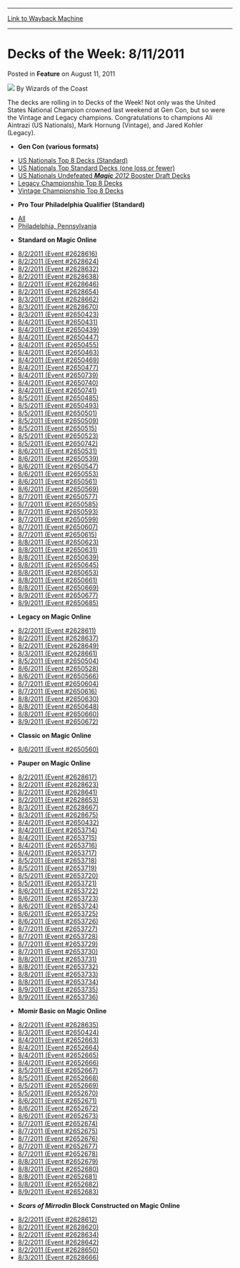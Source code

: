 
---
[Link to Wayback Machine](https://web.archive.org/web/20211017013044/https://magic.wizards.com/en/articles/archive/feature/decks-week-8112011-2011-08-11)

[_metadata_:author]:- "Wizards of the Coast"
[_metadata_:description]:- "The decks are rolling in to Decks of the Week! Not only was the United States National Champion crowned last weekend at Gen Con, but so were the Vintage and Legacy champions. Congratulations to champions Ali Aintrazi (US Nationals), Mark Hornung (Vintage), and Jared Kohler (Legacy)."
[_metadata_:generator]:- "Drupal 7 (http://drupal.org)"
[_metadata_:publish_date]:- "2011-08-11"
[_metadata_:title]:- "Decks of the Week: 8/11/2011"
[_metadata_:wayback_capture_timestamp]:- "2021-10-17 01:30:44+00:00"
[_metadata_:wayback_raw_url]:- "https://web.archive.org/web/20211017013044id_/https://magic.wizards.com/en/articles/archive/feature/decks-week-8112011-2011-08-11"
[_metadata_:wayback_url]:- "https://magic.wizards.com/en/articles/archive/feature/decks-week-8112011-2011-08-11"
---


Decks of the Week: 8/11/2011
============================



 Posted in **Feature**
 on August 11, 2011 






![](https://media.magic.wizards.com/styles/auth_small/public/images/person/wizards_author.jpg)
By Wizards of the Coast











The decks are rolling in to Decks of the Week! Not only was the United States National Champion crowned last weekend at Gen Con, but so were the Vintage and Legacy champions. Congratulations to champions Ali Aintrazi (US Nationals), Mark Hornung (Vintage), and Jared Kohler (Legacy). 

* **Gen Con (various formats)**
+ [US Nationals Top 8 Decks (Standard)](/en/articles/archive/event-coverage/2011-us-national-championship-alternate-style-2011-08-06-0)
+ [US Nationals Top Standard Decks (one loss or fewer)](/en/articles/archive/event-coverage/2011-us-national-championship-day-2-blog-2011-08-06)
+ [US Nationals Undefeated ***Magic** 2012* Booster Draft Decks](/en/articles/archive/event-coverage/2011-us-national-championship-alternate-style-2011-08-06-0)
+ [Legacy Championship Top 8 Decks](/en/articles/archive/event-coverage/2011-us-national-championship-day-2-blog-2011-08-06)
+ [Vintage Championship Top 8 Decks](/en/articles/archive/event-coverage/2011-us-national-championship-day-1-blog-2011-08-05)
* **Pro Tour Philadelphia Qualifier (Standard)**
+ [All](/en/events/coverage/pro-tour-philadelphia-qualifier-season-top-8-standard-deck-lists)
+ [Philadelphia, Pennsylvania](/en/articles/archive/event-coverage/pro-tour-philadelphia-qualifier-season-top-8-standard-deck-lists-46)
* **Standard on Magic Online**
+ [8/2/2011 (Event #2628616)](http://archive.wizards.com/Magic/Digital/MagicOnlineTourn.aspx?x=mtg/digital/magiconline/tourn/2628616)
+ [8/2/2011 (Event #2628624)](http://archive.wizards.com/Magic/Digital/MagicOnlineTourn.aspx?x=mtg/digital/magiconline/tourn/2628624)
+ [8/2/2011 (Event #2628632)](http://archive.wizards.com/Magic/Digital/MagicOnlineTourn.aspx?x=mtg/digital/magiconline/tourn/2628632)
+ [8/2/2011 (Event #2628638)](http://archive.wizards.com/Magic/Digital/MagicOnlineTourn.aspx?x=mtg/digital/magiconline/tourn/2628638)
+ [8/2/2011 (Event #2628646)](http://archive.wizards.com/Magic/Digital/MagicOnlineTourn.aspx?x=mtg/digital/magiconline/tourn/2628646)
+ [8/2/2011 (Event #2628654)](http://archive.wizards.com/Magic/Digital/MagicOnlineTourn.aspx?x=mtg/digital/magiconline/tourn/2628654)
+ [8/3/2011 (Event #2628662)](http://archive.wizards.com/Magic/Digital/MagicOnlineTourn.aspx?x=mtg/digital/magiconline/tourn/2628662)
+ [8/3/2011 (Event #2628670)](http://archive.wizards.com/Magic/Digital/MagicOnlineTourn.aspx?x=mtg/digital/magiconline/tourn/2628670)
+ [8/3/2011 (Event #2650423)](http://archive.wizards.com/Magic/Digital/MagicOnlineTourn.aspx?x=mtg/digital/magiconline/tourn/2650423)
+ [8/4/2011 (Event #2650431)](http://archive.wizards.com/Magic/Digital/MagicOnlineTourn.aspx?x=mtg/digital/magiconline/tourn/2650431)
+ [8/4/2011 (Event #2650439)](http://archive.wizards.com/Magic/Digital/MagicOnlineTourn.aspx?x=mtg/digital/magiconline/tourn/2650439)
+ [8/4/2011 (Event #2650447)](http://archive.wizards.com/Magic/Digital/MagicOnlineTourn.aspx?x=mtg/digital/magiconline/tourn/2650447)
+ [8/4/2011 (Event #2650455)](http://archive.wizards.com/Magic/Digital/MagicOnlineTourn.aspx?x=mtg/digital/magiconline/tourn/2650455)
+ [8/4/2011 (Event #2650463)](http://archive.wizards.com/Magic/Digital/MagicOnlineTourn.aspx?x=mtg/digital/magiconline/tourn/2650463)
+ [8/4/2011 (Event #2650469)](http://archive.wizards.com/Magic/Digital/MagicOnlineTourn.aspx?x=mtg/digital/magiconline/tourn/2650469)
+ [8/4/2011 (Event #2650477)](http://archive.wizards.com/Magic/Digital/MagicOnlineTourn.aspx?x=mtg/digital/magiconline/tourn/2650477)
+ [8/4/2011 (Event #2650739)](http://archive.wizards.com/Magic/Digital/MagicOnlineTourn.aspx?x=mtg/digital/magiconline/tourn/2650739)
+ [8/4/2011 (Event #2650740)](http://archive.wizards.com/Magic/Digital/MagicOnlineTourn.aspx?x=mtg/digital/magiconline/tourn/2650740)
+ [8/4/2011 (Event #2650741)](http://archive.wizards.com/Magic/Digital/MagicOnlineTourn.aspx?x=mtg/digital/magiconline/tourn/2650741)
+ [8/5/2011 (Event #2650485)](http://archive.wizards.com/Magic/Digital/MagicOnlineTourn.aspx?x=mtg/digital/magiconline/tourn/2650485)
+ [8/5/2011 (Event #2650493)](http://archive.wizards.com/Magic/Digital/MagicOnlineTourn.aspx?x=mtg/digital/magiconline/tourn/2650493)
+ [8/5/2011 (Event #2650501)](http://archive.wizards.com/Magic/Digital/MagicOnlineTourn.aspx?x=mtg/digital/magiconline/tourn/2650501)
+ [8/5/2011 (Event #2650509)](http://archive.wizards.com/Magic/Digital/MagicOnlineTourn.aspx?x=mtg/digital/magiconline/tourn/2650509)
+ [8/5/2011 (Event #2650515)](http://archive.wizards.com/Magic/Digital/MagicOnlineTourn.aspx?x=mtg/digital/magiconline/tourn/2650515)
+ [8/5/2011 (Event #2650523)](http://archive.wizards.com/Magic/Digital/MagicOnlineTourn.aspx?x=mtg/digital/magiconline/tourn/2650523)
+ [8/5/2011 (Event #2650742)](http://archive.wizards.com/Magic/Digital/MagicOnlineTourn.aspx?x=mtg/digital/magiconline/tourn/2650742)
+ [8/6/2011 (Event #2650531)](http://archive.wizards.com/Magic/Digital/MagicOnlineTourn.aspx?x=mtg/digital/magiconline/tourn/2650531)
+ [8/6/2011 (Event #2650539)](http://archive.wizards.com/Magic/Digital/MagicOnlineTourn.aspx?x=mtg/digital/magiconline/tourn/2650539)
+ [8/6/2011 (Event #2650547)](http://archive.wizards.com/Magic/Digital/MagicOnlineTourn.aspx?x=mtg/digital/magiconline/tourn/2650547)
+ [8/6/2011 (Event #2650553)](http://archive.wizards.com/Magic/Digital/MagicOnlineTourn.aspx?x=mtg/digital/magiconline/tourn/2650553)
+ [8/6/2011 (Event #2650561)](http://archive.wizards.com/Magic/Digital/MagicOnlineTourn.aspx?x=mtg/digital/magiconline/tourn/2650561)
+ [8/6/2011 (Event #2650569)](http://archive.wizards.com/Magic/Digital/MagicOnlineTourn.aspx?x=mtg/digital/magiconline/tourn/2650569)
+ [8/7/2011 (Event #2650577)](http://archive.wizards.com/Magic/Digital/MagicOnlineTourn.aspx?x=mtg/digital/magiconline/tourn/2650577)
+ [8/7/2011 (Event #2650585)](http://archive.wizards.com/Magic/Digital/MagicOnlineTourn.aspx?x=mtg/digital/magiconline/tourn/2650585)
+ [8/7/2011 (Event #2650593)](http://archive.wizards.com/Magic/Digital/MagicOnlineTourn.aspx?x=mtg/digital/magiconline/tourn/2650593)
+ [8/7/2011 (Event #2650599)](http://archive.wizards.com/Magic/Digital/MagicOnlineTourn.aspx?x=mtg/digital/magiconline/tourn/2650599)
+ [8/7/2011 (Event #2650607)](http://archive.wizards.com/Magic/Digital/MagicOnlineTourn.aspx?x=mtg/digital/magiconline/tourn/2650607)
+ [8/7/2011 (Event #2650615)](http://archive.wizards.com/Magic/Digital/MagicOnlineTourn.aspx?x=mtg/digital/magiconline/tourn/2650615)
+ [8/8/2011 (Event #2650623)](http://archive.wizards.com/Magic/Digital/MagicOnlineTourn.aspx?x=mtg/digital/magiconline/tourn/2650623)
+ [8/8/2011 (Event #2650631)](http://archive.wizards.com/Magic/Digital/MagicOnlineTourn.aspx?x=mtg/digital/magiconline/tourn/2650631)
+ [8/8/2011 (Event #2650639)](http://archive.wizards.com/Magic/Digital/MagicOnlineTourn.aspx?x=mtg/digital/magiconline/tourn/2650639)
+ [8/8/2011 (Event #2650645)](http://archive.wizards.com/Magic/Digital/MagicOnlineTourn.aspx?x=mtg/digital/magiconline/tourn/2650645)
+ [8/8/2011 (Event #2650653)](http://archive.wizards.com/Magic/Digital/MagicOnlineTourn.aspx?x=mtg/digital/magiconline/tourn/2650653)
+ [8/8/2011 (Event #2650661)](http://archive.wizards.com/Magic/Digital/MagicOnlineTourn.aspx?x=mtg/digital/magiconline/tourn/2650661)
+ [8/8/2011 (Event #2650669)](http://archive.wizards.com/Magic/Digital/MagicOnlineTourn.aspx?x=mtg/digital/magiconline/tourn/2650669)
+ [8/9/2011 (Event #2650677)](http://archive.wizards.com/Magic/Digital/MagicOnlineTourn.aspx?x=mtg/digital/magiconline/tourn/2650677)
+ [8/9/2011 (Event #2650685)](http://archive.wizards.com/Magic/Digital/MagicOnlineTourn.aspx?x=mtg/digital/magiconline/tourn/2650685)
* **Legacy on Magic Online**
+ [8/2/2011 (Event #2628611)](http://archive.wizards.com/Magic/Digital/MagicOnlineTourn.aspx?x=mtg/digital/magiconline/tourn/2628611)
+ [8/2/2011 (Event #2628637)](http://archive.wizards.com/Magic/Digital/MagicOnlineTourn.aspx?x=mtg/digital/magiconline/tourn/2628637)
+ [8/2/2011 (Event #2628649)](http://archive.wizards.com/Magic/Digital/MagicOnlineTourn.aspx?x=mtg/digital/magiconline/tourn/2628649)
+ [8/3/2011 (Event #2628661)](http://archive.wizards.com/Magic/Digital/MagicOnlineTourn.aspx?x=mtg/digital/magiconline/tourn/2628661)
+ [8/5/2011 (Event #2650504)](http://archive.wizards.com/Magic/Digital/MagicOnlineTourn.aspx?x=mtg/digital/magiconline/tourn/2650504)
+ [8/6/2011 (Event #2650528)](http://archive.wizards.com/Magic/Digital/MagicOnlineTourn.aspx?x=mtg/digital/magiconline/tourn/2650528)
+ [8/6/2011 (Event #2650566)](http://archive.wizards.com/Magic/Digital/MagicOnlineTourn.aspx?x=mtg/digital/magiconline/tourn/2650566)
+ [8/7/2011 (Event #2650604)](http://archive.wizards.com/Magic/Digital/MagicOnlineTourn.aspx?x=mtg/digital/magiconline/tourn/2650604)
+ [8/7/2011 (Event #2650616)](http://archive.wizards.com/Magic/Digital/MagicOnlineTourn.aspx?x=mtg/digital/magiconline/tourn/2650616)
+ [8/8/2011 (Event #2650630)](http://archive.wizards.com/Magic/Digital/MagicOnlineTourn.aspx?x=mtg/digital/magiconline/tourn/2650630)
+ [8/8/2011 (Event #2650648)](http://archive.wizards.com/Magic/Digital/MagicOnlineTourn.aspx?x=mtg/digital/magiconline/tourn/2650648)
+ [8/8/2011 (Event #2650660)](http://archive.wizards.com/Magic/Digital/MagicOnlineTourn.aspx?x=mtg/digital/magiconline/tourn/2650660)
+ [8/9/2011 (Event #2650672)](http://archive.wizards.com/Magic/Digital/MagicOnlineTourn.aspx?x=mtg/digital/magiconline/tourn/2650672)
* **Classic on Magic Online**
+ [8/6/2011 (Event #2650560)](http://archive.wizards.com/Magic/Digital/MagicOnlineTourn.aspx?x=mtg/digital/magiconline/tourn/2650560)
* **Pauper on Magic Online**
+ [8/2/2011 (Event #2628617)](http://archive.wizards.com/Magic/Digital/MagicOnlineTourn.aspx?x=mtg/digital/magiconline/tourn/2628617)
+ [8/2/2011 (Event #2628623)](http://archive.wizards.com/Magic/Digital/MagicOnlineTourn.aspx?x=mtg/digital/magiconline/tourn/2628623)
+ [8/2/2011 (Event #2628641)](http://archive.wizards.com/Magic/Digital/MagicOnlineTourn.aspx?x=mtg/digital/magiconline/tourn/2628641)
+ [8/2/2011 (Event #2628653)](http://archive.wizards.com/Magic/Digital/MagicOnlineTourn.aspx?x=mtg/digital/magiconline/tourn/2628653)
+ [8/3/2011 (Event #2628667)](http://archive.wizards.com/Magic/Digital/MagicOnlineTourn.aspx?x=mtg/digital/magiconline/tourn/2628667)
+ [8/3/2011 (Event #2628675)](http://archive.wizards.com/Magic/Digital/MagicOnlineTourn.aspx?x=mtg/digital/magiconline/tourn/2628675)
+ [8/4/2011 (Event #2650432)](http://archive.wizards.com/Magic/Digital/MagicOnlineTourn.aspx?x=mtg/digital/magiconline/tourn/2650432)
+ [8/4/2011 (Event #2653714)](http://archive.wizards.com/Magic/Digital/MagicOnlineTourn.aspx?x=mtg/digital/magiconline/tourn/2653714)
+ [8/4/2011 (Event #2653715)](http://archive.wizards.com/Magic/Digital/MagicOnlineTourn.aspx?x=mtg/digital/magiconline/tourn/2653715)
+ [8/4/2011 (Event #2653716)](http://archive.wizards.com/Magic/Digital/MagicOnlineTourn.aspx?x=mtg/digital/magiconline/tourn/2653716)
+ [8/4/2011 (Event #2653717)](http://archive.wizards.com/Magic/Digital/MagicOnlineTourn.aspx?x=mtg/digital/magiconline/tourn/2653717)
+ [8/5/2011 (Event #2653718)](http://archive.wizards.com/Magic/Digital/MagicOnlineTourn.aspx?x=mtg/digital/magiconline/tourn/2653718)
+ [8/5/2011 (Event #2653719)](http://archive.wizards.com/Magic/Digital/MagicOnlineTourn.aspx?x=mtg/digital/magiconline/tourn/2653719)
+ [8/5/2011 (Event #2653720)](http://archive.wizards.com/Magic/Digital/MagicOnlineTourn.aspx?x=mtg/digital/magiconline/tourn/2653720)
+ [8/5/2011 (Event #2653721)](http://archive.wizards.com/Magic/Digital/MagicOnlineTourn.aspx?x=mtg/digital/magiconline/tourn/2653721)
+ [8/6/2011 (Event #2653722)](http://archive.wizards.com/Magic/Digital/MagicOnlineTourn.aspx?x=mtg/digital/magiconline/tourn/2653722)
+ [8/6/2011 (Event #2653723)](http://archive.wizards.com/Magic/Digital/MagicOnlineTourn.aspx?x=mtg/digital/magiconline/tourn/2653723)
+ [8/6/2011 (Event #2653724)](http://archive.wizards.com/Magic/Digital/MagicOnlineTourn.aspx?x=mtg/digital/magiconline/tourn/2653724)
+ [8/6/2011 (Event #2653725)](http://archive.wizards.com/Magic/Digital/MagicOnlineTourn.aspx?x=mtg/digital/magiconline/tourn/2653725)
+ [8/6/2011 (Event #2653726)](http://archive.wizards.com/Magic/Digital/MagicOnlineTourn.aspx?x=mtg/digital/magiconline/tourn/2653726)
+ [8/7/2011 (Event #2653727)](http://archive.wizards.com/Magic/Digital/MagicOnlineTourn.aspx?x=mtg/digital/magiconline/tourn/2653727)
+ [8/7/2011 (Event #2653728)](http://archive.wizards.com/Magic/Digital/MagicOnlineTourn.aspx?x=mtg/digital/magiconline/tourn/2653728)
+ [8/7/2011 (Event #2653729)](http://archive.wizards.com/Magic/Digital/MagicOnlineTourn.aspx?x=mtg/digital/magiconline/tourn/2653729)
+ [8/7/2011 (Event #2653730)](http://archive.wizards.com/Magic/Digital/MagicOnlineTourn.aspx?x=mtg/digital/magiconline/tourn/2653730)
+ [8/8/2011 (Event #2653731)](http://archive.wizards.com/Magic/Digital/MagicOnlineTourn.aspx?x=mtg/digital/magiconline/tourn/2653731)
+ [8/8/2011 (Event #2653732)](http://archive.wizards.com/Magic/Digital/MagicOnlineTourn.aspx?x=mtg/digital/magiconline/tourn/2653732)
+ [8/8/2011 (Event #2653733)](http://archive.wizards.com/Magic/Digital/MagicOnlineTourn.aspx?x=mtg/digital/magiconline/tourn/2653733)
+ [8/8/2011 (Event #2653734)](http://archive.wizards.com/Magic/Digital/MagicOnlineTourn.aspx?x=mtg/digital/magiconline/tourn/2653734)
+ [8/9/2011 (Event #2653735)](http://archive.wizards.com/Magic/Digital/MagicOnlineTourn.aspx?x=mtg/digital/magiconline/tourn/2653735)
+ [8/9/2011 (Event #2653736)](http://archive.wizards.com/Magic/Digital/MagicOnlineTourn.aspx?x=mtg/digital/magiconline/tourn/2653736)
* **Momir Basic on Magic Online**
+ [8/2/2011 (Event #2628635)](http://archive.wizards.com/Magic/Digital/MagicOnlineTourn.aspx?x=mtg/digital/magiconline/tourn/2628635)
+ [8/3/2011 (Event #2650424)](http://archive.wizards.com/Magic/Digital/MagicOnlineTourn.aspx?x=mtg/digital/magiconline/tourn/2650424)
+ [8/4/2011 (Event #2652663)](http://archive.wizards.com/Magic/Digital/MagicOnlineTourn.aspx?x=mtg/digital/magiconline/tourn/2652663)
+ [8/4/2011 (Event #2652664)](http://archive.wizards.com/Magic/Digital/MagicOnlineTourn.aspx?x=mtg/digital/magiconline/tourn/2652664)
+ [8/4/2011 (Event #2652665)](http://archive.wizards.com/Magic/Digital/MagicOnlineTourn.aspx?x=mtg/digital/magiconline/tourn/2652665)
+ [8/4/2011 (Event #2652666)](http://archive.wizards.com/Magic/Digital/MagicOnlineTourn.aspx?x=mtg/digital/magiconline/tourn/2652666)
+ [8/5/2011 (Event #2652667)](http://archive.wizards.com/Magic/Digital/MagicOnlineTourn.aspx?x=mtg/digital/magiconline/tourn/2652667)
+ [8/5/2011 (Event #2652668)](http://archive.wizards.com/Magic/Digital/MagicOnlineTourn.aspx?x=mtg/digital/magiconline/tourn/2652668)
+ [8/5/2011 (Event #2652669)](http://archive.wizards.com/Magic/Digital/MagicOnlineTourn.aspx?x=mtg/digital/magiconline/tourn/2652669)
+ [8/5/2011 (Event #2652670)](http://archive.wizards.com/Magic/Digital/MagicOnlineTourn.aspx?x=mtg/digital/magiconline/tourn/2652670)
+ [8/6/2011 (Event #2652671)](http://archive.wizards.com/Magic/Digital/MagicOnlineTourn.aspx?x=mtg/digital/magiconline/tourn/2652671)
+ [8/6/2011 (Event #2652672)](http://archive.wizards.com/Magic/Digital/MagicOnlineTourn.aspx?x=mtg/digital/magiconline/tourn/2652672)
+ [8/6/2011 (Event #2652673)](http://archive.wizards.com/Magic/Digital/MagicOnlineTourn.aspx?x=mtg/digital/magiconline/tourn/2652673)
+ [8/7/2011 (Event #2652674)](http://archive.wizards.com/Magic/Digital/MagicOnlineTourn.aspx?x=mtg/digital/magiconline/tourn/2652674)
+ [8/7/2011 (Event #2652675)](http://archive.wizards.com/Magic/Digital/MagicOnlineTourn.aspx?x=mtg/digital/magiconline/tourn/2652675)
+ [8/7/2011 (Event #2652676)](http://archive.wizards.com/Magic/Digital/MagicOnlineTourn.aspx?x=mtg/digital/magiconline/tourn/2652676)
+ [8/7/2011 (Event #2652677)](http://archive.wizards.com/Magic/Digital/MagicOnlineTourn.aspx?x=mtg/digital/magiconline/tourn/2652677)
+ [8/7/2011 (Event #2652678)](http://archive.wizards.com/Magic/Digital/MagicOnlineTourn.aspx?x=mtg/digital/magiconline/tourn/2652678)
+ [8/8/2011 (Event #2652679)](http://archive.wizards.com/Magic/Digital/MagicOnlineTourn.aspx?x=mtg/digital/magiconline/tourn/2652679)
+ [8/8/2011 (Event #2652680)](http://archive.wizards.com/Magic/Digital/MagicOnlineTourn.aspx?x=mtg/digital/magiconline/tourn/2652680)
+ [8/8/2011 (Event #2652681)](http://archive.wizards.com/Magic/Digital/MagicOnlineTourn.aspx?x=mtg/digital/magiconline/tourn/2652681)
+ [8/8/2011 (Event #2652682)](http://archive.wizards.com/Magic/Digital/MagicOnlineTourn.aspx?x=mtg/digital/magiconline/tourn/2652682)
+ [8/9/2011 (Event #2652683)](http://archive.wizards.com/Magic/Digital/MagicOnlineTourn.aspx?x=mtg/digital/magiconline/tourn/2652683)
* ***Scars of Mirrodin* Block Constructed on Magic Online**
+ [8/2/2011 (Event #2628612)](http://archive.wizards.com/Magic/Digital/MagicOnlineTourn.aspx?x=mtg/digital/magiconline/tourn/2628612)
+ [8/2/2011 (Event #2628620)](http://archive.wizards.com/Magic/Digital/MagicOnlineTourn.aspx?x=mtg/digital/magiconline/tourn/2628620)
+ [8/2/2011 (Event #2628634)](http://archive.wizards.com/Magic/Digital/MagicOnlineTourn.aspx?x=mtg/digital/magiconline/tourn/2628634)
+ [8/2/2011 (Event #2628642)](http://archive.wizards.com/Magic/Digital/MagicOnlineTourn.aspx?x=mtg/digital/magiconline/tourn/2628642)
+ [8/2/2011 (Event #2628650)](http://archive.wizards.com/Magic/Digital/MagicOnlineTourn.aspx?x=mtg/digital/magiconline/tourn/2628650)
+ [8/3/2011 (Event #2628666)](http://archive.wizards.com/Magic/Digital/MagicOnlineTourn.aspx?x=mtg/digital/magiconline/tourn/2628666)






